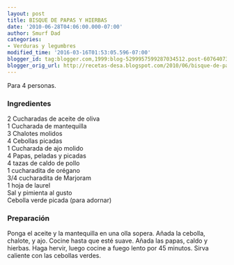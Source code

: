 ```yaml
---
layout: post
title: BISQUE DE PAPAS Y HIERBAS
date: '2010-06-28T04:06:00.000-07:00'
author: Smurf Dad
categories:
- Verduras y legumbres
modified_time: '2016-03-16T01:53:05.596-07:00'
blogger_id: tag:blogger.com,1999:blog-5299957599287034512.post-6076407344800776723
blogger_orig_url: http://recetas-desa.blogspot.com/2010/06/bisque-de-papas-y-hierbas.html
---
```


Para 4 personas.<br /><h3>Ingredientes</h3>2 Cucharadas de aceite de oliva<br />1 Cucharada de mantequilla<br />3 Chalotes molidos<br />4 Cebollas picadas<br />1 Cucharada de ajo molido<br />4 Papas, peladas y picadas<br />4 tazas de caldo de pollo<br />1 cucharadita de orégano<br />3/4 cucharadita de Marjoram<br />1 hoja de laurel<br />Sal y pimienta al gusto<br />Cebolla verde picada (para adornar)<br /><h3>Preparación</h3>Ponga el aceite y la mantequilla en una olla sopera. Añada la cebolla, chalote, y ajo. Cocine hasta que esté suave. Añada las papas, caldo y hierbas. Haga hervir, luego cocine a fuego lento por 45 minutos. Sirva caliente con las cebollas verdes.